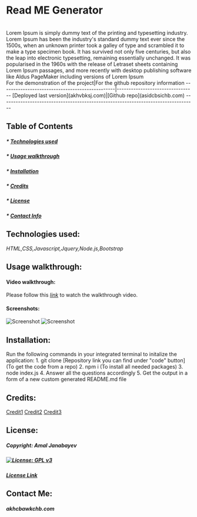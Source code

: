 
  # Read ME Generator 


  <br>
  Lorem Ipsum is simply dummy text of the printing and typesetting industry. Lorem Ipsum has been the industry's standard dummy text ever since the 1500s, when an unknown printer took a galley of type and scrambled it to make a type specimen book. It has survived not only five centuries, but also the leap into electronic typesetting, remaining essentially unchanged. It was popularised in the 1960s with the release of Letraset sheets containing Lorem Ipsum passages, and more recently with desktop publishing software like Aldus PageMaker including versions of Lorem Ipsum 

  <br>
  For the demonstration of the project|For the github repository information
------------------------------------------------|---------------------------------
   [Deployed last version](akhvbksj.com)|[Github repo](asidcbsichb.com)
----------------------------------------------------------------------------------
  <br>

  ## Table of Contents 
 
  ##### * [Technologies used](#technologies)
  ##### * [Usage walkthrough](#walkthrough)
  ##### * [Installation](#installation)
  ##### * [Credits](#credits)
  ##### * [License](#license)
  ##### * [Contact Info](#contact)


  ## Technologies used:
   _*HTML,CSS,Javascript,Jquery,Node.js,Bootstrap*_

  ## Usage walkthrough:
  #### Video walkthrough:
  Please follow this *[link](youtube.com)* to watch the walkthrough video.

  #### Screenshots:
  ![Screenshot](./Assets/Images/Portfoliopicta.png)
  ![Screenshot](./Assets/Images/Portfoliopicta.png)

  ## Installation:
  Run the following commands in your integrated terminal to initalize the application:
    1. git clone [Repository link you can find under "code" button] (To get the code from a repo)
    2. npm i (To install all needed packages)
    3. node index.js
    4. Answer all the questions accordingly
    5. Get the output in a form of a new custom generated README.md file
  
  ## Credits:
  [Credit1](afhskhc.com)
  [Credit2](aishbvadkhsbc.com)
  [Credit3](aiyfsvihb.com)

  ## License: 

  ##### Copyright: Amal Janabayev

  ##### [![License: GPL v3](https://img.shields.io/badge/License-GPLv3-blue.svg)](https://www.gnu.org/licenses/gpl-3.0)

  ##### [License Link](https://www.gnu.org/licenses/gpl-3.0.en.html)


  ## Contact Me: 

  ##### akhcbawkchb.com
